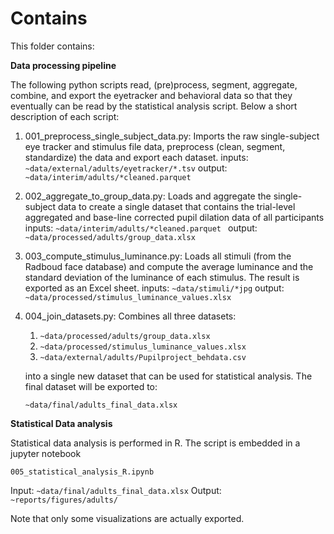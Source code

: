 # Contains

This folder contains:

**Data processing pipeline**

The following python scripts read, (pre)process, segment, aggregate, combine, and export the eyetracker and behavioral data so that they eventually can be read by the statistical analysis script.
Below a short description of each script:

1. 001_preprocess_single_subject_data.py: Imports the raw single-subject eye tracker and stimulus file data, preprocess (clean, segment, standardize) the data and export each dataset.
   inputs: `~data/external/adults/eyetracker/*.tsv`
   output:` ~data/interim/adults/*cleaned.parquet`
2. 002_aggregate_to_group_data.py: Loads and aggregate the single-subject data to create a single dataset that contains the trial-level aggregated and base-line corrected pupil dilation data of all participants
   inputs: `~data/interim/adults/*cleaned.parquet `
   output: `~data/processed/adults/group_data.xlsx`
3. 003_compute_stimulus_luminance.py: Loads all stimuli (from the Radboud face database) and compute the average luminance and the standard deviation of the luminance of each stimulus. The result is exported as an Excel sheet.
   inputs: `~data/stimuli/*jpg`
   output: `~data/processed/stimulus_luminance_values.xlsx`
4. 004_join_datasets.py: Combines all three datasets:

   1. `~data/processed/adults/group_data.xlsx`
   2. `~data/processed/stimulus_luminance_values.xlsx`
   3. `~data/external/adults/Pupilproject_behdata.csv`

   into a single new dataset that can be used for statistical analysis. The final dataset will be exported to:

   `~data/final/adults_final_data.xlsx`


**Statistical Data analysis**

Statistical data analysis is performed in R. The script is embedded in a jupyter notebook

`005_statistical_analysis_R.ipynb`

Input: `~data/final/adults_final_data.xlsx`
Output: `~reports/figures/adults/`

Note that only some visualizations are actually exported.
